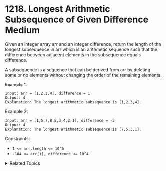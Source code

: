 # 1218. Longest Arithmetic Subsequence of Given Difference<br> Medium

Given an integer array arr and an integer difference, return the length of the longest subsequence in arr which is an arithmetic sequence such that the difference between adjacent elements in the subsequence equals difference.

A subsequence is a sequence that can be derived from arr by deleting some or no elements without changing the order of the remaining elements.

Example 1:

```
Input: arr = [1,2,3,4], difference = 1
Output: 4
Explanation: The longest arithmetic subsequence is [1,2,3,4].
```

Example 2:

```
Input: arr = [1,5,7,8,5,3,4,2,1], difference = -2
Output: 4
Explanation: The longest arithmetic subsequence is [7,5,3,1].
```

Constraints:

- `1 <= arr.length <= 10^5`
- `-104 <= arr[i], difference <= 10^4`

<details>

<summary> Related Topics </summary>

-   `Array`
-   `Hash Table`

</details>
